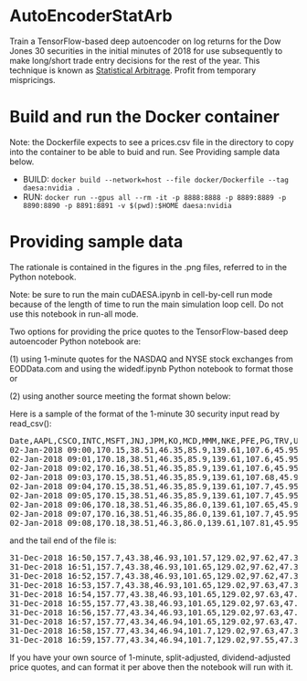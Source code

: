 # AutoEncoderStatArb

Train a TensorFlow-based deep autoencoder on log returns for the Dow Jones 30 securities in the initial minutes of 2018 for use subsequently to make long/short trade entry decisions for the rest of the year. This technique is known as [Statistical Arbitrage](https://en.wikipedia.org/wiki/Statistical_arbitrage). Profit from temporary mispricings.

# Build and run the Docker container

Note: the Dockerfile expects to see a prices.csv file in the directory to copy into the container to be able to buid and run. See Providing sample data below.

 - BUILD: `docker build --network=host --file docker/Dockerfile --tag daesa:nvidia .`
 - RUN: `docker run --gpus all --rm -it -p 8888:8888 -p 8889:8889 -p 8890:8890 -p 8891:8891 -v $(pwd):$HOME daesa:nvidia`

# Providing sample data

The rationale is contained in the figures in the .png files, referred to in the Python notebook.

Note: be sure to run the main cuDAESA.ipynb in cell-by-cell run mode because of the length of time to run the main simulation loop cell. Do not use this notebook in run-all mode.

Two options for providing the price quotes to the TensorFlow-based deep autoencoder Python notebook are:

(1) using 1-minute quotes for the NASDAQ and NYSE stock exchanges from EODData.com and using the widedf.ipynb Python notebook to format those or

(2) using another source meeting the format shown below:

Here is a sample of the format of the 1-minute 30 security input read by read_csv():

<pre>
Date,AAPL,CSCO,INTC,MSFT,JNJ,JPM,KO,MCD,MMM,NKE,PFE,PG,TRV,UNH,UTX,V,VZ,WMT,XOM,AXP,BA,CAT,CVX,DWDP,DIS,GE,GS,HD,IBM,MRK
02-Jan-2018 09:00,170.15,38.51,46.35,85.9,139.61,107.6,45.95,173.28,236.55,62.7,36.34,92.24,136.41,221.7,128.16,114.56,53.06,99.2,84.05,99.93,296.05,158.3,125.8,71.56,108.6,17.54,256.95,190.2,154.25,56.58
02-Jan-2018 09:01,170.18,38.51,46.35,85.9,139.61,107.6,45.95,173.28,236.55,62.7,36.34,92.24,136.41,221.7,128.16,114.56,53.06,99.2,84.05,99.93,296.05,158.3,125.8,71.56,108.6,17.53,256.95,190.2,154.25,56.58
02-Jan-2018 09:02,170.16,38.51,46.35,85.9,139.61,107.6,45.95,173.28,236.55,62.7,36.34,92.24,136.41,221.7,128.16,114.56,53.06,99.2,84.05,99.93,296.05,158.3,125.8,71.56,108.6,17.53,256.95,190.2,154.25,56.58
02-Jan-2018 09:03,170.15,38.51,46.35,85.9,139.61,107.68,45.95,173.28,236.55,62.7,36.34,92.24,136.41,221.7,128.16,114.56,53.06,99.2,84.05,99.93,296.05,158.3,125.98,71.56,108.8,17.54,256.95,190.2,154.25,56.58
02-Jan-2018 09:04,170.15,38.51,46.35,85.9,139.61,107.7,45.95,173.28,236.55,62.7,36.34,92.24,136.41,221.7,128.16,114.56,53.06,99.2,84.05,99.93,296.05,158.3,125.98,71.56,108.8,17.54,256.95,190.2,154.25,56.58
02-Jan-2018 09:05,170.15,38.51,46.35,85.9,139.61,107.7,45.95,173.28,236.55,62.7,36.34,92.24,136.41,221.7,128.16,114.56,53.06,99.2,84.05,100.73,296.05,158.3,125.98,71.56,108.8,17.54,256.95,190.2,154.25,56.58
02-Jan-2018 09:06,170.18,38.51,46.35,86.0,139.61,107.65,45.95,173.28,236.55,62.7,36.34,92.24,136.41,221.7,128.16,114.56,53.06,99.2,84.05,100.73,296.05,158.3,125.8,71.56,108.8,17.54,256.95,190.2,154.25,56.58
02-Jan-2018 09:07,170.16,38.51,46.35,86.0,139.61,107.7,45.95,173.28,236.55,62.7,36.34,92.24,136.41,221.7,128.16,114.8,53.06,99.2,84.05,100.73,296.05,158.3,125.8,71.56,108.8,17.54,256.95,190.2,154.25,56.58
02-Jan-2018 09:08,170.18,38.51,46.3,86.0,139.61,107.81,45.95,173.28,236.55,62.7,36.34,92.24,136.41,221.7,128.16,114.66,53.06,99.2,84.05,100.73,296.25,158.3,125.96,71.56,108.8,17.55,256.7,190.2,154.25,56.58
</pre>
and the tail end of the file is:
<pre>
31-Dec-2018 16:50,157.7,43.38,46.93,101.57,129.02,97.62,47.35,177.57,190.54,74.13,43.65,91.92,119.75,249.12,106.48,131.94,56.01,93.07,68.19,95.32,322.5,127.07,108.9,53.48,109.65,7.54,166.8,171.82,113.5,76.31
31-Dec-2018 16:51,157.7,43.38,46.93,101.65,129.02,97.62,47.35,177.57,190.54,74.13,43.65,91.92,119.75,249.12,106.48,131.94,56.01,93.07,68.19,95.32,322.5,127.07,108.89,53.48,109.65,7.54,166.8,171.82,113.5,76.31
31-Dec-2018 16:52,157.7,43.38,46.93,101.65,129.02,97.62,47.35,177.57,190.54,74.13,43.65,91.92,119.75,249.12,106.48,131.94,56.11,93.07,68.19,95.32,322.5,127.07,108.89,53.48,109.65,7.54,166.8,172.0,113.5,76.31
31-Dec-2018 16:53,157.7,43.38,46.93,101.65,129.02,97.63,47.35,177.57,190.54,74.13,43.65,91.92,119.75,249.12,106.48,131.94,56.11,93.07,68.17,95.32,322.5,127.07,108.89,53.48,109.65,7.54,166.8,172.0,113.5,76.31
31-Dec-2018 16:54,157.77,43.38,46.93,101.65,129.02,97.63,47.35,177.57,190.54,74.13,43.65,91.92,119.75,249.12,106.48,131.94,56.11,93.07,68.17,95.32,322.5,127.07,108.89,53.48,109.65,7.54,166.8,172.0,113.5,76.31
31-Dec-2018 16:55,157.77,43.38,46.93,101.65,129.02,97.63,47.35,177.57,190.54,74.13,43.55,91.92,119.75,249.12,106.48,131.94,56.11,93.07,68.17,95.32,322.5,127.07,108.89,53.48,109.65,7.54,166.8,172.0,113.5,76.31
31-Dec-2018 16:56,157.77,43.34,46.93,101.65,129.02,97.63,47.35,177.57,190.54,74.13,43.55,91.92,119.75,249.12,106.48,131.94,56.11,93.07,68.17,95.32,322.5,127.07,108.89,53.48,109.65,7.54,166.8,172.0,113.5,76.31
31-Dec-2018 16:57,157.77,43.34,46.94,101.65,129.02,97.63,47.35,177.57,190.54,74.13,43.55,91.92,119.75,249.12,106.48,131.94,56.11,93.07,68.19,95.32,322.5,127.07,108.89,53.48,109.65,7.54,166.8,172.0,113.5,76.31
31-Dec-2018 16:58,157.77,43.34,46.94,101.7,129.02,97.63,47.35,177.57,190.54,74.13,43.75,91.92,119.75,249.12,106.48,131.94,56.11,93.07,68.19,95.32,322.5,127.07,108.89,53.48,109.65,7.54,166.8,172.0,113.5,76.5
31-Dec-2018 16:59,157.77,43.34,46.94,101.7,129.02,97.55,47.35,177.57,190.54,74.13,43.75,91.92,119.75,249.12,106.48,131.94,56.11,93.07,68.19,95.32,322.5,127.07,108.89,53.48,109.65,7.54,166.8,172.0,113.5,76.6
</pre>

If you have your own source of 1-minute, split-adjusted, dividend-adjusted price quotes, and can format it per above then the notebook will run with it.
